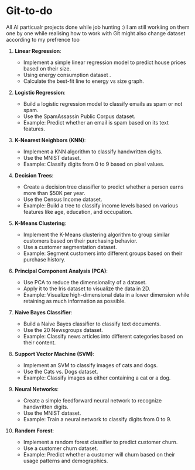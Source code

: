 # Git-to-do
All AI particualr projects done while job hunting :)
I am still workiing on them one by one while realising how to work with Git might also change dataset according to my prefrence too

1. **Linear Regression**:
   - Implement a simple linear regression model to predict house prices based on their size.
   - Using energy consumption dataset .
   - Calculate the best-fit line to energy vs size graph.

2. **Logistic Regression**:
   - Build a logistic regression model to classify emails as spam or not spam.
   - Use the SpamAssassin Public Corpus dataset.
   - Example: Predict whether an email is spam based on its text features.

3. **K-Nearest Neighbors (KNN)**:
   - Implement a KNN algorithm to classify handwritten digits.
   - Use the MNIST dataset.
   - Example: Classify digits from 0 to 9 based on pixel values.

4. **Decision Trees**:
   - Create a decision tree classifier to predict whether a person earns more than $50K per year.
   - Use the Census Income dataset.
   - Example: Build a tree to classify income levels based on various features like age, education, and occupation.

5. **K-Means Clustering**:
   - Implement the K-Means clustering algorithm to group similar customers based on their purchasing behavior.
   - Use a customer segmentation dataset.
   - Example: Segment customers into different groups based on their purchase history.

6. **Principal Component Analysis (PCA)**:
   - Use PCA to reduce the dimensionality of a dataset.
   - Apply it to the Iris dataset to visualize the data in 2D.
   - Example: Visualize high-dimensional data in a lower dimension while retaining as much information as possible.

7. **Naive Bayes Classifier**:
   - Build a Naive Bayes classifier to classify text documents.
   - Use the 20 Newsgroups dataset.
   - Example: Classify news articles into different categories based on their content.

8. **Support Vector Machine (SVM)**:
   - Implement an SVM to classify images of cats and dogs.
   - Use the Cats vs. Dogs dataset.
   - Example: Classify images as either containing a cat or a dog.

9. **Neural Networks**:
   - Create a simple feedforward neural network to recognize handwritten digits.
   - Use the MNIST dataset.
   - Example: Train a neural network to classify digits from 0 to 9.

10. **Random Forest**:
    - Implement a random forest classifier to predict customer churn.
    - Use a customer churn dataset.
    - Example: Predict whether a customer will churn based on their usage patterns and demographics.

